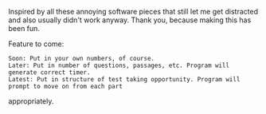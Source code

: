Inspired by all these annoying software pieces that still let me get distracted and also usually didn't work 
anyway. Thank you, because making this has been fun.

Feature to come:

	Soon: Put in your own numbers, of course.
	Later: Put in number of questions, passages, etc. Program will generate correct timer.
	Latest: Put in structure of test taking opportunity. Program will prompt to move on from each part 
appropriately.
